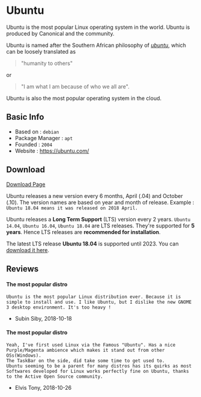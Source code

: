 # Ubuntu

Ubuntu is the most popular Linux operating system in the world. Ubuntu is produced by Canonical and the community.

Ubuntu is named after the Southern African philosophy of [*ubuntu*](https://en.wikipedia.org/wiki/Ubuntu_philosophy), which can be loosely translated as

> "humanity to others"

or

> "I am what I am because of who we all are".

Ubuntu is also the most popular operating system in the cloud.

## Basic Info

* Based on : `debian`
* Package Manager : `apt`
* Founded : `2004`
* Website : https://ubuntu.com/

## Download

[Download Page](https://www.ubuntu.com/download/desktop)

Ubuntu releases a new version every 6 months, April (.04) and October (.10). The version names are based on year and month of release. Example : `Ubuntu 18.04 means it was released on 2018 April.`

Ubuntu releases a **Long Term Support** (LTS) version every 2 years. `Ubuntu 14.04`, `Ubuntu 16.04`, `Ubuntu 18.04` are LTS releases. They're supported for **5 years**. Hence LTS releases are **recommended for installation**.

The latest LTS release **Ubuntu 18.04** is supported until 2023. You can [download it here](http://releases.ubuntu.com/18.04/).

## Reviews

#### The most popular distro

```
Ubuntu is the most popular Linux distribution ever. Because it is simple to install and use. I like Ubuntu, but I dislike the new GNOME 3 desktop environment. It's too heavy !
```
- Subin Siby, 2018-10-18

#### The most popular distro

```
Yeah, I've first used Linux via the Famous "Ubuntu". Has a nice Purple/Magenta ambience which makes it stand out from other OSs(Windows).
The TaskBar on the side, did take some time to get used to.
Ubuntu seeming to be a parent for many distros has its quirks as most Softwares developed for Linux works perfectly fine on Ubuntu, thanks to the Active Open Source community.
```
- Elvis Tony, 2018-10-26
